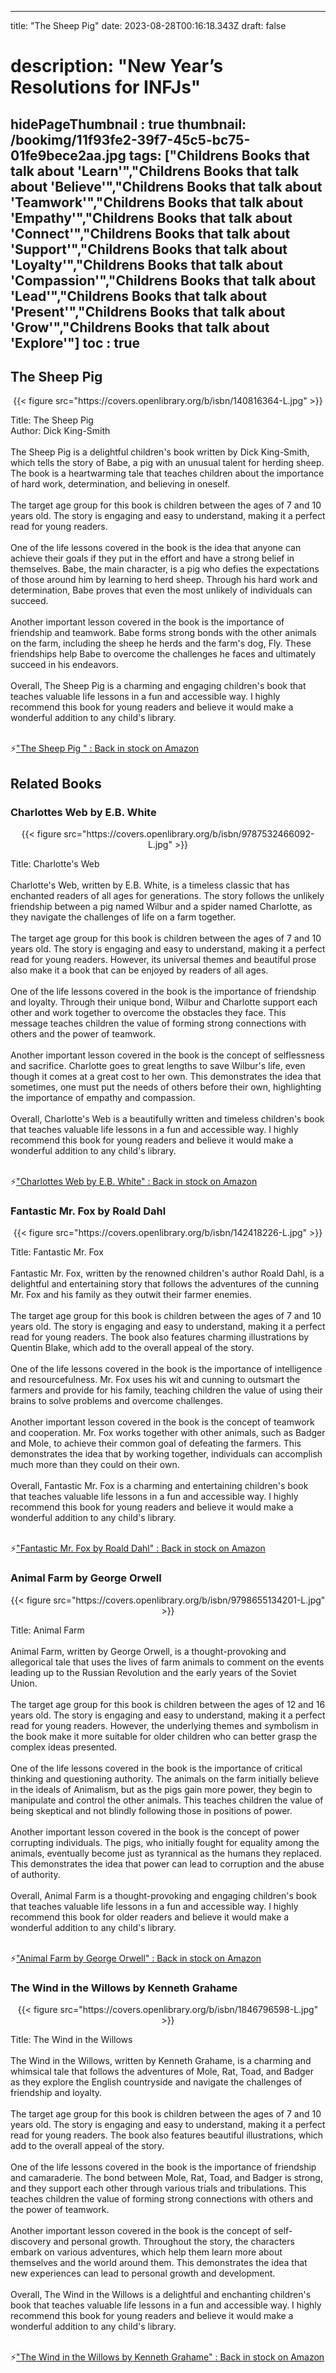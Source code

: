 
---
title: "The Sheep Pig"
date: 2023-08-28T00:16:18.343Z
draft: false
# description: "New Year’s Resolutions for INFJs"
hidePageThumbnail : true
thumbnail: /bookimg/11f93fe2-39f7-45c5-bc75-01fe9bece2aa.jpg
tags: ["Childrens Books that talk about 'Learn'","Childrens Books that talk about 'Believe'","Childrens Books that talk about 'Teamwork'","Childrens Books that talk about 'Empathy'","Childrens Books that talk about 'Connect'","Childrens Books that talk about 'Support'","Childrens Books that talk about 'Loyalty'","Childrens Books that talk about 'Compassion'","Childrens Books that talk about 'Lead'","Childrens Books that talk about 'Present'","Childrens Books that talk about 'Grow'","Childrens Books that talk about 'Explore'"]
toc : true
---
## The Sheep Pig 

<center>
{{< figure src="https://covers.openlibrary.org/b/isbn/140816364-L.jpg" >}}
</center>

Title: The Sheep Pig</br>
Author: Dick King-Smith</br></br>
The Sheep Pig is a delightful children's book written by Dick King-Smith, which tells the story of Babe, a pig with an unusual talent for herding sheep. The book is a heartwarming tale that teaches children about the importance of hard work, determination, and believing in oneself.</br></br>
The target age group for this book is children between the ages of 7 and 10 years old. The story is engaging and easy to understand, making it a perfect read for young readers.</br></br>
One of the life lessons covered in the book is the idea that anyone can achieve their goals if they put in the effort and have a strong belief in themselves. Babe, the main character, is a pig who defies the expectations of those around him by learning to herd sheep. Through his hard work and determination, Babe proves that even the most unlikely of individuals can succeed.</br></br>
Another important lesson covered in the book is the importance of friendship and teamwork. Babe forms strong bonds with the other animals on the farm, including the sheep he herds and the farm's dog, Fly. These friendships help Babe to overcome the challenges he faces and ultimately succeed in his endeavors.</br></br>
Overall, The Sheep Pig is a charming and engaging children's book that teaches valuable life lessons in a fun and accessible way. I highly recommend this book for young readers and believe it would make a wonderful addition to any child's library.</br></br>

<p>⚡<a id="aflink" href="https://www.amazon.com/gp/search?ie=UTF8&tag=klayu00-20&linkCode=ur2&linkId=6639bed89a8ad8dd2705e40644eb43d3&camp=1789&creative=9325&index=books&keywords=The Sheep Pig " class="one" target="_blank" title='"The Sheep Pig " : Back in stock on Amazon'>"The Sheep Pig " : Back in stock on Amazon</a></p>

## Related Books
### Charlottes Web by E.B. White
<center>
{{< figure src="https://covers.openlibrary.org/b/isbn/9787532466092-L.jpg" >}}
</center>

Title: Charlotte's Web</br></br>
Charlotte's Web, written by E.B. White, is a timeless classic that has enchanted readers of all ages for generations. The story follows the unlikely friendship between a pig named Wilbur and a spider named Charlotte, as they navigate the challenges of life on a farm together.</br></br>
The target age group for this book is children between the ages of 7 and 10 years old. The story is engaging and easy to understand, making it a perfect read for young readers. However, its universal themes and beautiful prose also make it a book that can be enjoyed by readers of all ages.</br></br>
One of the life lessons covered in the book is the importance of friendship and loyalty. Through their unique bond, Wilbur and Charlotte support each other and work together to overcome the obstacles they face. This message teaches children the value of forming strong connections with others and the power of teamwork.</br></br>
Another important lesson covered in the book is the concept of selflessness and sacrifice. Charlotte goes to great lengths to save Wilbur's life, even though it comes at a great cost to her own. This demonstrates the idea that sometimes, one must put the needs of others before their own, highlighting the importance of empathy and compassion.</br></br>
Overall, Charlotte's Web is a beautifully written and timeless children's book that teaches valuable life lessons in a fun and accessible way. I highly recommend this book for young readers and believe it would make a wonderful addition to any child's library.</br></br>

<p>⚡<a id="aflink" href="https://www.amazon.com/gp/search?ie=UTF8&tag=klayu00-20&linkCode=ur2&linkId=6639bed89a8ad8dd2705e40644eb43d3&camp=1789&creative=9325&index=books&keywords=Charlottes Web by E.B. White" class="one" target="_blank" title='"Charlottes Web by E.B. White" : Back in stock on Amazon'>"Charlottes Web by E.B. White" : Back in stock on Amazon</a></p>

### Fantastic Mr. Fox by Roald Dahl
<center>
{{< figure src="https://covers.openlibrary.org/b/isbn/142418226-L.jpg" >}}
</center>

Title: Fantastic Mr. Fox</br></br>
Fantastic Mr. Fox, written by the renowned children's author Roald Dahl, is a delightful and entertaining story that follows the adventures of the cunning Mr. Fox and his family as they outwit their farmer enemies.</br></br>
The target age group for this book is children between the ages of 7 and 10 years old. The story is engaging and easy to understand, making it a perfect read for young readers. The book also features charming illustrations by Quentin Blake, which add to the overall appeal of the story.</br></br>
One of the life lessons covered in the book is the importance of intelligence and resourcefulness. Mr. Fox uses his wit and cunning to outsmart the farmers and provide for his family, teaching children the value of using their brains to solve problems and overcome challenges.</br></br>
Another important lesson covered in the book is the concept of teamwork and cooperation. Mr. Fox works together with other animals, such as Badger and Mole, to achieve their common goal of defeating the farmers. This demonstrates the idea that by working together, individuals can accomplish much more than they could on their own.</br></br>
Overall, Fantastic Mr. Fox is a charming and entertaining children's book that teaches valuable life lessons in a fun and accessible way. I highly recommend this book for young readers and believe it would make a wonderful addition to any child's library.</br></br>

<p>⚡<a id="aflink" href="https://www.amazon.com/gp/search?ie=UTF8&tag=klayu00-20&linkCode=ur2&linkId=6639bed89a8ad8dd2705e40644eb43d3&camp=1789&creative=9325&index=books&keywords=Fantastic Mr. Fox by Roald Dahl" class="one" target="_blank" title='"Fantastic Mr. Fox by Roald Dahl" : Back in stock on Amazon'>"Fantastic Mr. Fox by Roald Dahl" : Back in stock on Amazon</a></p>

### Animal Farm by George Orwell
<center>
{{< figure src="https://covers.openlibrary.org/b/isbn/9798655134201-L.jpg" >}}
</center>

Title: Animal Farm</br></br>
Animal Farm, written by George Orwell, is a thought-provoking and allegorical tale that uses the lives of farm animals to comment on the events leading up to the Russian Revolution and the early years of the Soviet Union.</br></br>
The target age group for this book is children between the ages of 12 and 16 years old. The story is engaging and easy to understand, making it a perfect read for young readers. However, the underlying themes and symbolism in the book make it more suitable for older children who can better grasp the complex ideas presented.</br></br>
One of the life lessons covered in the book is the importance of critical thinking and questioning authority. The animals on the farm initially believe in the ideals of Animalism, but as the pigs gain more power, they begin to manipulate and control the other animals. This teaches children the value of being skeptical and not blindly following those in positions of power.</br></br>
Another important lesson covered in the book is the concept of power corrupting individuals. The pigs, who initially fought for equality among the animals, eventually become just as tyrannical as the humans they replaced. This demonstrates the idea that power can lead to corruption and the abuse of authority.</br></br>
Overall, Animal Farm is a thought-provoking and engaging children's book that teaches valuable life lessons in a fun and accessible way. I highly recommend this book for older readers and believe it would make a wonderful addition to any child's library.</br></br>

<p>⚡<a id="aflink" href="https://www.amazon.com/gp/search?ie=UTF8&tag=klayu00-20&linkCode=ur2&linkId=6639bed89a8ad8dd2705e40644eb43d3&camp=1789&creative=9325&index=books&keywords=Animal Farm by George Orwell" class="one" target="_blank" title='"Animal Farm by George Orwell" : Back in stock on Amazon'>"Animal Farm by George Orwell" : Back in stock on Amazon</a></p>

### The Wind in the Willows by Kenneth Grahame
<center>
{{< figure src="https://covers.openlibrary.org/b/isbn/1846796598-L.jpg" >}}
</center>

Title: The Wind in the Willows</br></br>
The Wind in the Willows, written by Kenneth Grahame, is a charming and whimsical tale that follows the adventures of Mole, Rat, Toad, and Badger as they explore the English countryside and navigate the challenges of friendship and loyalty.</br></br>
The target age group for this book is children between the ages of 7 and 10 years old. The story is engaging and easy to understand, making it a perfect read for young readers. The book also features beautiful illustrations, which add to the overall appeal of the story.</br></br>
One of the life lessons covered in the book is the importance of friendship and camaraderie. The bond between Mole, Rat, Toad, and Badger is strong, and they support each other through various trials and tribulations. This teaches children the value of forming strong connections with others and the power of teamwork.</br></br>
Another important lesson covered in the book is the concept of self-discovery and personal growth. Throughout the story, the characters embark on various adventures, which help them learn more about themselves and the world around them. This demonstrates the idea that new experiences can lead to personal growth and development.</br></br>
Overall, The Wind in the Willows is a delightful and enchanting children's book that teaches valuable life lessons in a fun and accessible way. I highly recommend this book for young readers and believe it would make a wonderful addition to any child's library.</br></br>

<p>⚡<a id="aflink" href="https://www.amazon.com/gp/search?ie=UTF8&tag=klayu00-20&linkCode=ur2&linkId=6639bed89a8ad8dd2705e40644eb43d3&camp=1789&creative=9325&index=books&keywords=The Wind in the Willows by Kenneth Grahame" class="one" target="_blank" title='"The Wind in the Willows by Kenneth Grahame" : Back in stock on Amazon'>"The Wind in the Willows by Kenneth Grahame" : Back in stock on Amazon</a></p>
